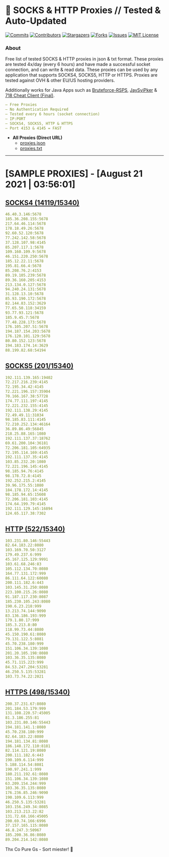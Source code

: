 <!-- MARKDOWN LINKS & IMAGES -->
<!-- https://www.markdownguide.org/basic-syntax/#reference-style-links -->
[contributors-shield]: https://img.shields.io/github/contributors/KaiBurton/free-proxies-autoupdated?style=for-the-badge
[contributors-url]: https://github.com/KaiBurton/free-proxies-autoupdated/graphs/contributors
[forks-shield]: https://img.shields.io/github/forks/KaiBurton/free-proxies-autoupdated?style=for-the-badge
[forks-url]: https://github.com/KaiBurton/free-proxies-autoupdated/network/members
[stars-shield]: https://img.shields.io/github/stars/KaiBurton/free-proxies-autoupdated?style=for-the-badge
[stars-url]: https://github.com/KaiBurton/free-proxies-autoupdated/stargazers
[issues-shield]: https://img.shields.io/github/issues/KaiBurton/free-proxies-autoupdated?style=for-the-badge
[issues-url]: https://github.com/KaiBurton/free-proxies-autoupdated/issues
[license-shield]: https://img.shields.io/github/license/KaiBurton/free-proxies-autoupdated?style=for-the-badge
[license-url]: https://github.com/KaiBurton/free-proxies-autoupdated/blob/main/LICENSE
[commit-shield]: https://img.shields.io/github/last-commit/KaiBurton/free-proxies-autoupdated?style=for-the-badge
[commit-url]: https://github.com/KaiBurton/free-proxies-autoupdated/commits/main

# 🎁 SOCKS & HTTP Proxies // Tested & Auto-Updated

[![Commits][commit-shield]][commit-url]
[![Contributors][contributors-shield]][contributors-url]
[![Stargazers][stars-shield]][stars-url]
[![Forks][forks-shield]][forks-url]
[![Issues][issues-shield]][issues-url]
[![MIT License][license-shield]][license-url]

### About
Free list of tested SOCKS & HTTP proxies in json & txt format. These proxies are tested 4x/day (every 6 hours) and have made a successful socket connection, and can write & read data. These proxies can be used by any application that supports SOCKS4, SOCKS5, HTTP or HTTPS. Proxies are tested against OVH & other EU/US hosting providers.

Additionally works for Java Apps such as [Bruteforce-RSPS](https://github.com/KaiBurton/Bruteforce-RSPS), [JaySyiPker](https://github.com/JayArrowz/JaySyiPker) & [718 Cheat Client (Final)](https://github.com/KaiBurton/718-Cheat-Client-Final). 

```yaml
— Free Proxies
— No Authentication Required
— Tested every 6 hours (socket connection)
— IP:PORT
— SOCKS4, SOCKS5, HTTP & HTTPS
— Port 4153 & 4145 = FAST
```

- **All Proxies (Direct URL)**
  - [proxies.json](https://raw.githubusercontent.com/KaiBurton/free-proxies-autoupdated/main/proxies.json)
  - [proxies.txt](https://raw.githubusercontent.com/KaiBurton/free-proxies-autoupdated/main/proxies.txt)

---

# [SAMPLE PROXIES] - [August 21 2021 | 03:56:01]

## [SOCKS4 (14119/15340)](https://raw.githubusercontent.com/KaiBurton/free-proxies-autoupdated/main/proxies-socks4.txt)
```yaml
46.40.3.146:5678
185.36.208.155:5678
217.64.46.114:5678
178.18.49.26:5678
92.60.52.120:5678
77.242.142.58:5678
37.128.107.98:4145
85.207.117.1:5678
109.160.109.9:5678
46.151.220.250:5678
185.12.22.11:5678
195.81.66.4:5678
85.208.76.2:4153
89.19.105.239:5678
89.36.160.205:4153
213.134.0.127:5678
94.240.24.131:5678
31.128.13.10:5678
85.93.190.172:5678
82.144.83.152:3629
77.65.50.118:34159
93.77.93.121:5678
185.9.45.7:5678
77.48.228.173:5678
176.105.207.51:5678
194.187.154.203:5678
176.120.101.129:5678
80.80.152.123:5678
194.183.174.14:3629
88.199.82.68:54194
```

## [SOCKS5 (201/15340)](https://raw.githubusercontent.com/KaiBurton/free-proxies-autoupdated/main/proxies-socks5.txt)
```yaml
192.111.139.165:19402
72.217.216.239:4145
72.195.34.42:4145
72.221.196.157:35904
70.166.167.38:57728
174.77.111.197:4145
72.221.232.155:4145
192.111.138.29:4145
72.49.49.11:31034
98.185.83.111:4145
72.210.252.134:46164
36.89.86.49:56845
218.25.88.165:1080
192.111.137.37:18762
69.61.200.104:36181
72.206.181.105:64935
72.195.114.169:4145
192.111.137.35:4145
103.85.232.20:1080
72.221.196.145:4145
98.185.94.76:4145
98.178.72.8:4145
192.252.215.2:4145
39.96.175.55:1080
184.178.172.14:4145
98.185.94.65:15608
72.206.181.103:4145
174.64.199.79:4145
192.111.129.145:16894
124.65.117.38:7302
```

## [HTTP (522/15340)](https://raw.githubusercontent.com/KaiBurton/free-proxies-autoupdated/main/proxies-http.txt)
```yaml
103.231.80.146:55443
82.64.183.22:8080
103.169.70.50:3127
179.49.237.6:999
45.167.125.129:9991
103.61.68.246:83
105.112.134.70:8080
164.77.131.172:999
86.111.64.122:60080
200.111.182.6:443
103.145.31.250:8080
223.100.215.26:8080
91.187.117.230:8087
185.230.105.243:8080
190.6.23.218:999
13.213.74.144:9090
83.136.186.193:999
179.1.80.17:999
185.3.213.8:80
118.99.73.44:8080
45.150.190.61:8080
79.131.122.5:8081
45.70.238.180:999
151.106.34.139:1080
201.20.105.198:8080
103.36.35.135:8080
45.71.115.223:999
84.53.247.204:53281
46.250.5.135:53281
103.73.74.22:2021
```

## [HTTPS (498/15340)](https://raw.githubusercontent.com/KaiBurton/free-proxies-autoupdated/main/proxies-https.txt)
```yaml
200.37.231.67:8080
201.184.53.179:999
131.108.220.57:45005
81.3.186.255:81
103.231.80.146:55443
194.181.141.1:8080
45.70.238.180:999
82.64.183.22:8080
194.181.134.81:8080
186.148.172.110:8181
82.114.121.19:8080
200.111.182.6:443
190.109.6.114:999
5.188.114.54:8081
190.97.241.1:999
180.211.192.61:8080
151.106.34.139:1080
63.209.154.244:999
103.36.35.135:8080
176.236.85.246:9090
190.109.6.113:999
46.250.5.135:53281
103.156.249.34:8085
103.213.213.22:82
131.72.68.166:45005
200.69.74.166:6996
37.157.165.115:8080
46.8.247.3:50967
185.200.36.86:8080
89.204.214.142:8080
```



Thx Co Pure Gs - Sort miester! 💟